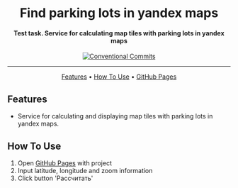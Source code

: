 <h1 align="center">
  Find parking lots in yandex maps
  <br>
</h1>

<h4 align="center">
    Test task. Service for calculating map tiles with parking lots in yandex maps
    <br>
</h4>

<div align="center">

[![Conventional Commits](https://img.shields.io/badge/Conventional%20Commits-1.0.0-%23FE5196?logo=conventionalcommits&logoColor=white)](https://conventionalcommits.org)

</div>
<hr>

<p align="center">
  <a href="#features">Features</a> •
  <a href="#how-to-use">How To Use</a> •
  <a href="https://mrkazzila.github.io/test_task_4/">GitHub Pages</a>
</p>


## Features
* Service for calculating and displaying map tiles with parking lots in yandex maps.

## How To Use

1. Open [GitHub Pages](https://mrkazzila.github.io/test_task_4/) with project
2. Input latitude, longitude and zoom information
3. Click button 'Рассчитать'
